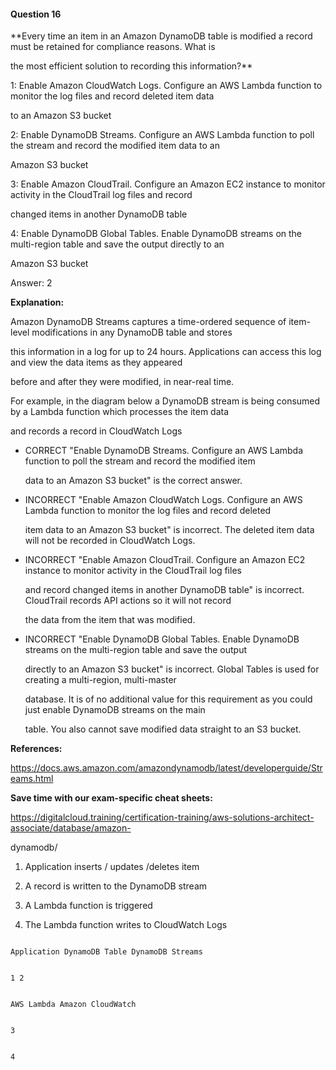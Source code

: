 #### Question  16


**Every time an item in an Amazon DynamoDB table is modified a record must be retained for compliance reasons. What is

the most efficient solution to recording this information?**


1: Enable Amazon CloudWatch Logs. Configure an AWS Lambda function to monitor the log files and record deleted item data

to an Amazon S3 bucket


2: Enable DynamoDB Streams. Configure an AWS Lambda function to poll the stream and record the modified item data to an

Amazon S3 bucket


3: Enable Amazon CloudTrail. Configure an Amazon EC2 instance to monitor activity in the CloudTrail log files and record

changed items in another DynamoDB table


4: Enable DynamoDB Global Tables. Enable DynamoDB streams on the multi-region table and save the output directly to an

Amazon S3 bucket


Answer: 2


**Explanation:**


Amazon DynamoDB Streams captures a time-ordered sequence of item-level modifications in any DynamoDB table and stores

this information in a log for up to 24 hours. Applications can access this log and view the data items as they appeared

before and after they were modified, in near-real time.


For example, in the diagram below a DynamoDB stream is being consumed by a Lambda function which processes the item data

and records a record in CloudWatch Logs


- CORRECT "Enable DynamoDB Streams. Configure an AWS Lambda function to poll the stream and record the modified item

  data to an Amazon S3 bucket" is the correct answer.


- INCORRECT "Enable Amazon CloudWatch Logs. Configure an AWS Lambda function to monitor the log files and record deleted

  item data to an Amazon S3 bucket" is incorrect. The deleted item data will not be recorded in CloudWatch Logs.


- INCORRECT "Enable Amazon CloudTrail. Configure an Amazon EC2 instance to monitor activity in the CloudTrail log files

  and record changed items in another DynamoDB table" is incorrect. CloudTrail records API actions so it will not record

  the data from the item that was modified.


- INCORRECT "Enable DynamoDB Global Tables. Enable DynamoDB streams on the multi-region table and save the output

  directly to an Amazon S3 bucket" is incorrect. Global Tables is used for creating a multi-region, multi-master

  database. It is of no additional value for this requirement as you could just enable DynamoDB streams on the main

  table. You also cannot save modified data straight to an S3 bucket.


**References:**


https://docs.aws.amazon.com/amazondynamodb/latest/developerguide/Streams.html


**Save time with our exam-specific cheat sheets:**


https://digitalcloud.training/certification-training/aws-solutions-architect-associate/database/amazon-

dynamodb/


1. Application inserts / updates /deletes item


2. A record is written to the DynamoDB stream


3. A Lambda function is triggered


4. The Lambda function writes to CloudWatch Logs


```

Application DynamoDB Table DynamoDB Streams

```


```

1 2

```


```

AWS Lambda Amazon CloudWatch

```


```

3

```


```

4

```

